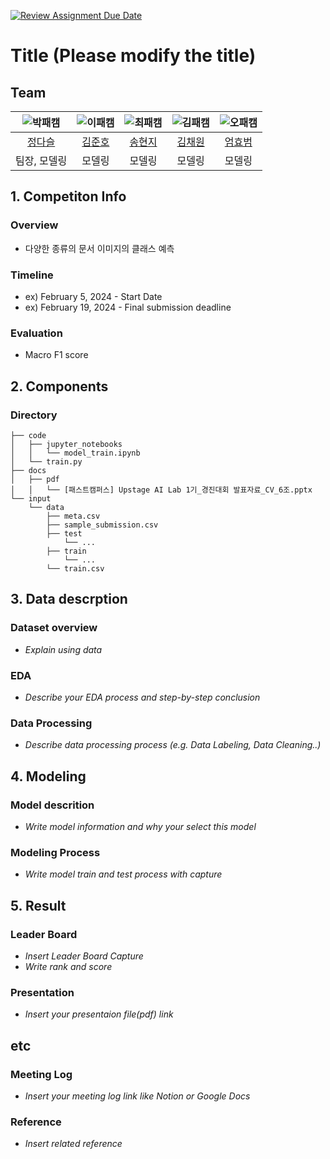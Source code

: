 [![Review Assignment Due Date](https://classroom.github.com/assets/deadline-readme-button-24ddc0f5d75046c5622901739e7c5dd533143b0c8e959d652212380cedb1ea36.svg)](https://classroom.github.com/a/3DbKuh4a)
# Title (Please modify the title)
## Team

| ![박패캠](https://avatars.githubusercontent.com/u/156163982?v=4) | ![이패캠](https://avatars.githubusercontent.com/u/156163982?v=4) | ![최패캠](https://avatars.githubusercontent.com/u/156163982?v=4) | ![김패캠](https://avatars.githubusercontent.com/u/156163982?v=4) | ![오패캠](https://avatars.githubusercontent.com/u/156163982?v=4) |
| :--------------------------------------------------------------: | :--------------------------------------------------------------: | :--------------------------------------------------------------: | :--------------------------------------------------------------: | :--------------------------------------------------------------: |
|            [정다슬](https://github.com/UpstageAILab)             |            [김준호](https://github.com/UpstageAILab)             |            [송현지](https://github.com/UpstageAILab)             |            [김채원](https://github.com/UpstageAILab)             |            [엄효범](https://github.com/UpstageAILab)             |
|                            팀장, 모델링                             |                            모델링                             |                            모델링                             |                            모델링                             |                            모델링                             |

## 1. Competiton Info

### Overview

- 다양한 종류의 문서 이미지의 클래스 예측

### Timeline

- ex) February 5, 2024 - Start Date
- ex) February 19, 2024 - Final submission deadline

### Evaluation

- Macro F1 score

## 2. Components

### Directory

```
├── code
│   ├── jupyter_notebooks
│   │   └── model_train.ipynb
│   └── train.py
├── docs
│   ├── pdf
│   │   └── [패스트캠퍼스] Upstage AI Lab 1기_경진대회 발표자료_CV_6조.pptx
└── input
    └── data
        ├── meta.csv
        ├── sample_submission.csv
        ├── test
            └── ...
        ├── train
            └── ...
        └── train.csv

```

## 3. Data descrption

### Dataset overview

- _Explain using data_

### EDA

- _Describe your EDA process and step-by-step conclusion_

### Data Processing

- _Describe data processing process (e.g. Data Labeling, Data Cleaning..)_

## 4. Modeling

### Model descrition

- _Write model information and why your select this model_

### Modeling Process

- _Write model train and test process with capture_

## 5. Result

### Leader Board

- _Insert Leader Board Capture_
- _Write rank and score_

### Presentation

- _Insert your presentaion file(pdf) link_

## etc

### Meeting Log

- _Insert your meeting log link like Notion or Google Docs_

### Reference

- _Insert related reference_
